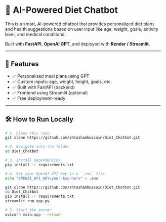 # 🥗 AI-Powered Diet Chatbot

This is a smart, AI-powered chatbot that provides personalized diet plans and health suggestions based on user input like age, weight, goals, activity level, and medical conditions.

Built with **FastAPI**, **OpenAI GPT**, and deployed with **Render / Streamlit**.

---

## 🚀 Features

- ✅ Personalized meal plans using GPT
- ✅ Custom inputs: age, weight, height, goals, etc.
- ✅ Built with FastAPI (backend)
- ✅ Frontend using Streamlit (optional)
- ✅ Free deployment-ready

---

## 🛠️ How to Run Locally

```bash
# 1. Clone this repo
git clone https://github.com/ahtashamhussain/Diet_Chatbot.git

# 2. Navigate into the folder
cd Diet_Chatbot

# 3. Install dependencies
pip install -r requirements.txt

# 4. Set your OpenAI API key in a `.env` file
echo "OPENAI_API_KEY=your-key-here" > .env

git clone https://github.com/ahtashamhussain/Diet_Chatbot.git
cd Diet_Chatbot
pip install -r requirements.txt
streamlit run app.py

# 5. Start the server
uvicorn main:app --reload
